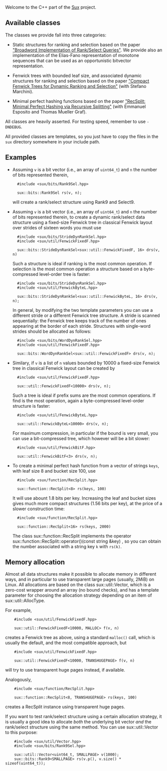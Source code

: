 
Welcome to the C++ part of the [Sux](http://sux.di.unimi.it/) project.

Available classes
-----------------

The classes we provide fall into three categories:

* Static structures for ranking and selection based on the paper
  ["Broadword Implementation of Rank/Select
  Queries"](http://vigna.di.unimi.it/papers.php#VigBIRSQ).
  We provide also an implementation of the Elias-Fano representation of
  monotone sequences that can be used as an opportunistic bitvector
  representation.

* Fenwick trees with bounded leaf size, and associated dynamic structures for
  ranking and selection based on the paper ["Compact Fenwick Trees for
  Dynamic Ranking and Selection"](http://vigna.di.unimi.it/papers.php#MaVCFTDRS) (with
  Stefano Marchini).

* Minimal perfect hashing functions based on the paper ["RecSplit: Minimal
  Perfect Hashing via Recursive Splitting"](http://vigna.di.unimi.it/papers.php#EGVRS) 
  (with Emmanuel Esposito and Thomas Mueller Graf).

All classes are heavily asserted. For testing speed, remember to use `-DNDEBUG`.

All provided classes are templates, so you just have to copy the files in
the `sux` directory somewhere in your include path.

Examples
--------

- Assuming `v` is a bit vector (i.e., an array of `uint64_t`) and `n` the number
  of bits represented therein,

        #include <sux/bits/Rank9Sel.hpp>

        sux::bits::Rank9Sel rs(v, n);

  will create a rank/select structure using Rank9 and Select9.

- Assuming `v` is a bit vector (i.e., an array of `uint64_t`) and `n` the number
  of bits represented therein, to create a dynamic rank/select data structure
  using a fixed-size Fenwick tree in classical Fenwick layout over
  strides of sixteen words you must use

        #include <sux/bits/StrideDynRankSel.hpp>
        #include <sux/util/FenwickFixedF.hpp>

        sux::bits::StrideDynRankSel<sux::util::FenwickFixedF, 16> drs(v, n)

  Such a structure is ideal if ranking is the most common operation. If selection
  is the most common operation a structure based on a byte-compressed level-order
  tree is faster:

        #include <sux/bits/StrideDynRankSel.hpp>
        #include <sux/util/FenwickByteL.hpp>

        sux::bits::StrideDynRankSel<sux::util::FenwickByteL, 16> drs(v, n);

  In general, by modifying the two template parameters you can use a
  different stride or a different Fenwick tree structure. A stride is
  scanned sequentially: the Fenwick tree keeps track of the number of ones
  appearing at the border of each stride. Structures with single-word
  strides should be allocated as follows:

        #include <sux/bits/WordDynRankSel.hpp>
        #include <sux/util/FenwickFixedF.hpp>

        sux::bits::WordDynRankSel<sux::util::FenwickFixedF> drs(v, n);

- Similary, if `v` is a list of `n` values bounded by 10000 a fixed-size
  Fenwick tree in classical Fenwick layout can be created by

        #include <sux/util/FenwickFixedF.hpp>

        sux::util::FenwickFixedF<10000> drs(v, n);

  Such a tree is ideal if prefix sums are the most common operations. If
  find is the most operation, again a byte-compressed level-order
  structure is faster:

        #include <sux/util/FenwickByteL.hpp>

        sux::util::FenwickByteL<10000> drs(v, n);

  For maximum compression, in particular if the bound is very small,
  you can use a bit-compressed tree, which however will be a bit slower:

        #include <sux/util/FenwickBitF.hpp>

        sux::util::FenwickBitF<3> drs(v, n);

- To create a minimal perfect hash function from a vector of strings `keys`, with
  leaf size 8 and bucket size 100, use

        #include <sux/function/RecSplit.hpp>

        sux::function::RecSplit<8> rs(keys, 100)

  It will use abount 1.8 bits per key. Increasing the leaf and bucket
  sizes gives much more compact structures (1.56 bits per key), at the
  price of a slower construction time:

        #include <sux/function/RecSplit.hpp>

        sux::function::RecSplit<16> rs(keys, 2000)

  The class sux::function::RecSplit implements the operator
  sux::function::RecSplit::operator()(const string &key) , so you
  can obtain the number associated with a string key `k` with `rs(k)`.

Memory allocation
-----------------

Almost all data structures make it possible to allocate memory in
different ways, and in particular to use transparent large pages (usually,
2MiB) on Linux. All allocations are based on the class sux::util::Vector,
which is a zero-cost wrapper around an array (no bound checks), and has
a template parameter for choosing the allocation strategy depending
on an item of sux::util::AllocType.

For example,

        #include <sux/util/FenwickFixedF.hpp>

        sux::util::FenwickFixedF<10000, MALLOC> f(v, n)

creates a Fenwick tree as above, using a standard `malloc()` call, which
is usually the default, and the most compatible approach, but

        #include <sux/util/FenwickFixedF.hpp>

        sux::util::FenwickFixedF<10000, TRANSHUGEPAGE> f(v, n)

will try to use transparent huge pages instead, if available.

Analogously,

        #include <sux/function/RecSplit.hpp>

        sux::function::RecSplit<8, TRANSHUGEPAGE> rs(keys, 100)

creates a RecSplit instance using transparent huge pages.

If you want to test rank/select structure using a certain
allocation strategy, it is usually a good idea to allocate _both_ the
underlying bit vector _and_ the rank/select structure using the same
method. You can use sux::util::Vector to this purpose:

        #include <sux/util/Vector.hpp>
        #include <sux/bits/Rank9Sel.hpp>

        sux::util::Vector<uint64_t, SMALLPAGE> v(1000);
        sux::bits::Rank9<SMALLPAGE> rs(v.p(), v.size() * sizeof(uint64_t));
